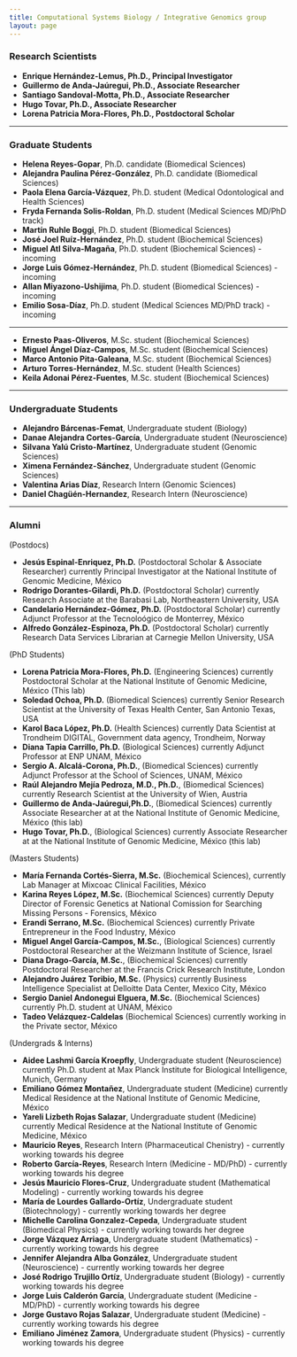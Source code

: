 ```yaml
---
title: Computational Systems Biology / Integrative Genomics group
layout: page
---
```

### Research Scientists

* __Enrique Hernández-Lemus, Ph.D., Principal Investigator__
* __Guillermo de Anda-Jaúregui, Ph.D., Associate Researcher__
* __Santiago Sandoval-Motta, Ph.D., Associate Researcher__
* __Hugo Tovar, Ph.D., Associate Researcher__
* __Lorena Patricia Mora-Flores, Ph.D., Postdoctoral Scholar__

---
### Graduate Students
 
* __Helena Reyes-Gopar__, Ph.D. candidate (Biomedical Sciences)
* __Alejandra Paulina Pérez-González__, Ph.D. candidate (Biomedical Sciences)
* __Paola Elena García-Vázquez__, Ph.D. student (Medical Odontological and Health Sciences)
* __Fryda Fernanda Solis-Roldan__, Ph.D. student (Medical Sciences MD/PhD track)
* __Martín Ruhle Boggi__, Ph.D. student (Biomedical Sciences)
* __José Joel Ruíz-Hernández__, Ph.D. student (Biochemical Sciences)
* __Miguel Atl Silva-Magaña__, Ph.D. student (Biochemical Sciences) -incoming
* __Jorge Luis Gómez-Hernández__, Ph.D. student (Biomedical Sciences) -incoming
* __Allan Miyazono-Ushijima__, Ph.D. student (Biomedical Sciences) -incoming
* __Emilio Sosa-Díaz__, Ph.D. student (Medical Sciences MD/PhD track) -incoming

---

* __Ernesto Paas-Oliveros__, M.Sc. student (Biochemical Sciences)
* __Miguel Ángel Díaz-Campos__, M.Sc. student (Biochemical Sciences)
* __Marco Antonio Pita-Galeana__, M.Sc. student (Biochemical Sciences)
* __Arturo Torres-Hernández__, M.Sc. student (Health Sciences)
* __Keila Adonai Pérez-Fuentes__, M.Sc. student (Biochemical Sciences)

---

### Undergraduate Students
* __Alejandro Bárcenas-Femat__, Undergraduate student (Biology)
* __Danae Alejandra Cortes-García__, Undergraduate student (Neuroscience)
* __Silvana Yalú Cristo-Martínez__, Undergraduate student (Genomic Sciences)
* __Ximena Fernández-Sánchez__, Undergraduate student (Genomic Sciences) 
* __Valentina Arias Díaz__, Research Intern (Genomic Sciences)
* __Daniel Chagüén-Hernandez__, Research Intern (Neuroscience)


---
### Alumni

(Postdocs)

* __Jesús Espinal-Enriquez, Ph.D.__ (Postdoctoral Scholar & Associate Researcher) currently Principal Investigator at the National Institute of Genomic Medicine, México
* __Rodrigo Dorantes-Gilardi, Ph.D.__ (Postdoctoral Scholar) currently Research Associate at the Barabasi Lab, Northeastern University, USA
* __Candelario Hernández-Gómez, Ph.D.__ (Postdoctoral Scholar) currently Adjunct Professor at the Tecnoloógico de Monterrey, México
* __Alfredo González-Espinoza, Ph.D.__ (Postdoctoral Scholar) currently Research Data Services Librarian at Carnegie Mellon University, USA

(PhD Students)

* __Lorena Patricia Mora-Flores, Ph.D.__ (Engineering Sciences) currently Postdoctoral Scholar at the National Institute of Genomic Medicine, México (This lab)
* __Soledad Ochoa, Ph.D.__ (Biomedical Sciences) currently Senior Research Scientist at the University of Texas Health Center, San Antonio Texas, USA
* __Karol Baca López, Ph.D.__ (Health Sciences) currently Data Scientist at Trondheim DIGITAL, Government data agency, Trondheim, Norway
* __Diana Tapia Carrillo, Ph.D.__ (Biological Sciences) currently Adjunct Professor at ENP UNAM, México
* __Sergio A. Alcalá-Corona, Ph.D.__, (Biomedical Sciences) currently Adjunct Professor at the School of Sciences, UNAM, México
* __Raúl Alejandro Mejía Pedroza, M.D., Ph.D.__, (Biomedical Sciences) currently Research Scientist at the University of Wien, Austria
* __Guillermo de Anda-Jaúregui,Ph.D.__, (Biomedical Sciences) currently Associate Researcher at at the National Institute of Genomic Medicine, México (this lab)
* __Hugo Tovar, Ph.D.__, (Biological Sciences) currently Associate Researcher at at the National Institute of Genomic Medicine, México (this lab)
  

(Masters Students)

* __María Fernanda Cortés-Sierra, M.Sc.__  (Biochemical Sciences), currently Lab Manager at Mixcoac Clinical Facilities, México
* __Karina Reyes López, M.Sc.__ (Biochemical Sciences) currently Deputy Director of Forensic Genetics at National Comission for Searching Missing Persons - Forensics, México
* __Erandi Serrano, M.Sc.__ (Biochemical Sciences) currently Private Entrepreneur in the Food Industry, México
* __Miguel Angel García-Campos, M.Sc.__, (Biological Sciences) currently Postdoctoral Researcher at the Weizmann Institute of Science, Israel
* __Diana Drago-García, M.Sc.__, (Biochemical Sciences) currently Postdoctoral Researcher at the Francis Crick Research Institute, London
* __Alejandro Juárez Toribio, M.Sc.__ (Physics) currently Business Intelligence Specialist at Delloitte Data Center, Mexico City, México
* __Sergio Daniel Andonegui Elguera, M.Sc.__ (Biochemical Sciences) currently Ph.D. student at UNAM, México
* __Tadeo Velázquez-Caldelas__ (Biochemical Sciences) currently working in the Private sector, México

(Undergrads & Interns)

* __Aidee Lashmi García Kroepfly__, Undergraduate student (Neuroscience) currently Ph.D. student at Max Planck Institute for Biological Intelligence, Munich, Germany
* __Emiliano Gómez Montañez__, Undergraduate student (Medicine) currently Medical Residence at the National Institute of Genomic Medicine, México
* __Yareli Lizbeth Rojas Salazar__, Undergraduate student (Medicine) currently Medical Residence at the National Institute of Genomic Medicine, México
* __Mauricio Reyes__, Research Intern (Pharmaceutical Chenistry) - currently working towards his degree
* __Roberto García-Reyes__, Research Intern (Medicine - MD/PhD) - currently working towards his degree
* __Jesús Mauricio Flores-Cruz__, Undergraduate student (Mathematical Modeling) - currently working towards his degree
* __María de Lourdes Gallardo-Ortíz__, Undergraduate student (Biotechnology) - currently working towards her degree
* __Michelle Carolina Gonzalez-Cepeda__, Undergraduate student (Biomedical Physics) - currently working towards her degree
* __Jorge Vázquez Arriaga__, Undergraduate student (Mathematics) - currently working towards his degree
* __Jennifer Alejandra Alba González__, Undergraduate student (Neuroscience) - currently working towards her degree
* __José Rodrigo Trujillo Ortíz__, Undergraduate student (Biology) - currently working towards his degree
*  __Jorge Luis Calderón García__, Undergraduate student (Medicine - MD/PhD) - currently working towards his degree
* __Jorge Gustavo Rojas Salazar__, Undergraduate student (Medicine) - currently working towards his degree
* __Emiliano Jiménez Zamora__, Undergraduate student (Physics) - currently working towards his degree



